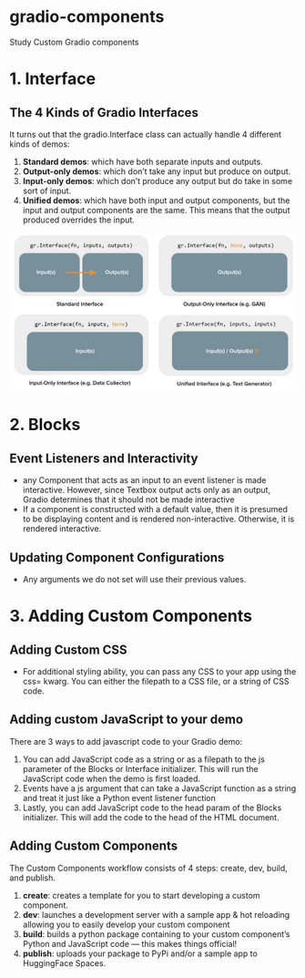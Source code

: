 # gradio-components
Study Custom Gradio components

# 1. Interface
## The 4 Kinds of Gradio Interfaces

It turns out that the gradio.Interface class can actually handle 4 different kinds of demos:

1. **Standard demos**: which have both separate inputs and outputs.
2. **Output-only demos**: which don’t take any input but produce on output. 
3. **Input-only demos**: which don’t produce any output but do take in some sort of input.
4. **Unified demos**: which have both input and output components, but the input and output components are the same. This means that the output produced overrides the input.

<img src=assets\interfaces4.png  />

# 2. Blocks

## Event Listeners and Interactivity

- any Component that acts as an input to an event listener is made interactive. However, since Textbox output acts only as an output, Gradio determines that it should not be made interactive
-  If a component is constructed with a default value, then it is presumed to be displaying content and is rendered non-interactive. Otherwise, it is rendered interactive.

## Updating Component Configurations

- Any arguments we do not set will use their previous values.

# 3. Adding Custom Components

## Adding Custom CSS
- For additional styling ability, you can pass any CSS to your app using the css= kwarg. You can either the filepath to a CSS file, or a string of CSS code.

## Adding custom JavaScript to your demo
There are 3 ways to add javascript code to your Gradio demo:

1. You can add JavaScript code as a string or as a filepath to the js parameter of the Blocks or Interface initializer. This will run the JavaScript code when the demo is first loaded.
2. Events have a js argument that can take a JavaScript function as a string and treat it just like a Python event listener function
3. Lastly, you can add JavaScript code to the head param of the Blocks initializer. This will add the code to the head of the HTML document.

## Adding Custom Components

The Custom Components workflow consists of 4 steps: create, dev, build, and publish.

1. **create**: creates a template for you to start developing a custom component.
2. **dev**: launches a development server with a sample app & hot reloading allowing you to easily develop your custom component
3. **build**: builds a python package containing to your custom component’s Python and JavaScript code — this makes things official!
4. **publish**: uploads your package to PyPi and/or a sample app to HuggingFace Spaces.